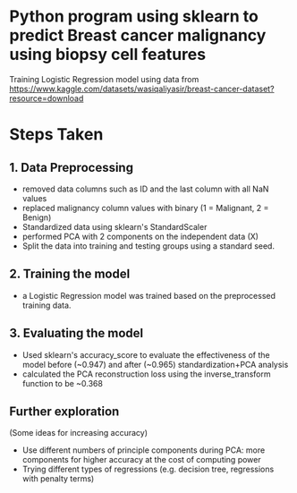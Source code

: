 # Python program using sklearn to predict Breast cancer malignancy using biopsy cell features

Training Logistic Regression model using data from https://www.kaggle.com/datasets/wasiqaliyasir/breast-cancer-dataset?resource=download

# Steps Taken

## 1. Data Preprocessing

- removed data columns such as ID and the last column with all NaN values
- replaced malignancy column values with binary (1 = Malignant, 2 = Benign)
- Standardized data using sklearn's StandardScaler
- performed PCA with 2 components on the independent data (X)
- Split the data into training and testing groups using a standard seed.

## 2. Training the model

- a Logistic Regression model was trained based on the preprocessed training data.

## 3. Evaluating the model

- Used sklearn's accuracy_score to evaluate the effectiveness of the model before (~0.947)
  and after (~0.965) standardization+PCA analysis
- calculated the PCA reconstruction loss using the inverse_transform function to be ~0.368

## Further exploration

(Some ideas for increasing accuracy)

- Use different numbers of principle components during PCA: more components for higher accuracy at the cost of computing power
- Trying different types of regressions (e.g. decision tree, regressions with penalty terms)
